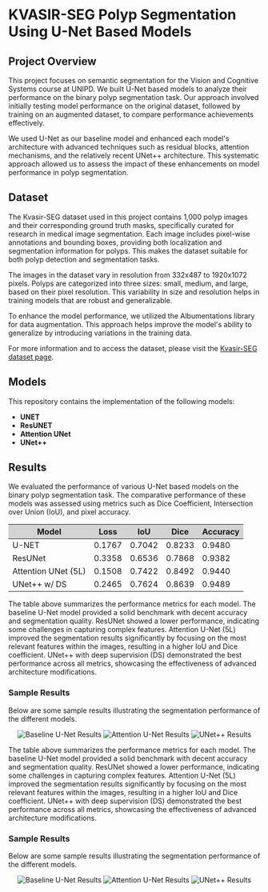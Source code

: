 # KVASIR-SEG Polyp Segmentation Using U-Net Based Models

## Project Overview
This project focuses on semantic segmentation for the Vision and Cognitive Systems course at UNIPD. We built U-Net based models to analyze their performance on the binary polyp segmentation task. Our approach involved initially testing model performance on the original dataset, followed by training on an augmented dataset, to compare performance achievements effectively. 

We used U-Net as our baseline model and enhanced each model's architecture with advanced techniques such as residual blocks, attention mechanisms, and the relatively recent UNet++ architecture. This systematic approach allowed us to assess the impact of these enhancements on model performance in polyp segmentation.


## Dataset
The Kvasir-SEG dataset used in this project contains 1,000 polyp images and their corresponding ground truth masks, specifically curated for research in medical image segmentation. Each image includes pixel-wise annotations and bounding boxes, providing both localization and segmentation information for polyps. This makes the dataset suitable for both polyp detection and segmentation tasks. 

The images in the dataset vary in resolution from 332x487 to 1920x1072 pixels. Polyps are categorized into three sizes: small, medium, and large, based on their pixel resolution. This variability in size and resolution helps in training models that are robust and generalizable.

To enhance the model performance, we utilized the Albumentations library for data augmentation. This approach helps improve the model's ability to generalize by introducing variations in the training data.

For more information and to access the dataset, please visit the [Kvasir-SEG dataset page](https://datasets.simula.no/kvasir/).


## Models
This repository contains the implementation of the following models:
- **UNET**
- **ResUNET**
- **Attention UNet**
- **UNet++**

## Results
We evaluated the performance of various U-Net based models on the binary polyp segmentation task. The comparative performance of these models was assessed using metrics such as Dice Coefficient, Intersection over Union (IoU), and pixel accuracy.

<table>
  <thead>
    <tr style="background-color: #D3D3D3;">
      <th>Model</th>
      <th>Loss</th>
      <th>IoU</th>
      <th>Dice</th>
      <th>Accuracy</th>
    </tr>
  </thead>
  <tbody>
    <tr>
      <td>U-NET</td>
      <td>0.1767</td>
      <td>0.7042</td>
      <td>0.8233</td>
      <td>0.9480</td>
    </tr>
    <tr>
      <td>ResUNet</td>
      <td>0.3358</td>
      <td>0.6536</td>
      <td>0.7868</td>
      <td>0.9382</td>
    </tr>
    <tr>
      <td>Attention UNet (5L)</td>
      <td>0.1508</td>
      <td>0.7422</td>
      <td>0.8492</td>
      <td>0.9440</td>
    </tr>
    <tr>
      <td>UNet++ w/ DS</td>
      <td>0.2465</td>
      <td>0.7624</td>
      <td>0.8639</td>
      <td>0.9489</td>
    </tr>
  </tbody>
</table>


The table above summarizes the performance metrics for each model. The baseline U-Net model provided a solid benchmark with decent accuracy and segmentation quality. ResUNet showed a lower performance, indicating some challenges in capturing complex features. Attention U-Net (5L) improved the segmentation results significantly by focusing on the most relevant features within the images, resulting in a higher IoU and Dice coefficient. UNet++ with deep supervision (DS) demonstrated the best performance across all metrics, showcasing the effectiveness of advanced architecture modifications.
### Sample Results
Below are some sample results illustrating the segmentation performance of the different models.

<p align="center">
  <img src="images/baseline_unet_results.png" alt="Baseline U-Net Results">
  <img src="images/attention_unet_results.png" alt="Attention U-Net Results">
  <img src="images/unetpp_results.png" alt="UNet++ Results">
</p>

The table above summarizes the performance metrics for each model. The baseline U-Net model provided a solid benchmark with decent accuracy and segmentation quality. ResUNet showed a lower performance, indicating some challenges in capturing complex features. Attention U-Net (5L) improved the segmentation results significantly by focusing on the most relevant features within the images, resulting in a higher IoU and Dice coefficient. UNet++ with deep supervision (DS) demonstrated the best performance across all metrics, showcasing the effectiveness of advanced architecture modifications.

### Sample Results
Below are some sample results illustrating the segmentation performance of the different models. 

<p align="center">
  <img src="images/baseline_unet_results.png" alt="Baseline U-Net Results">
  <img src="images/attention_unet_results.png" alt="Attention U-Net Results">
  <img src="images/unetpp_results.png" alt="UNet++ Results">
</p>
